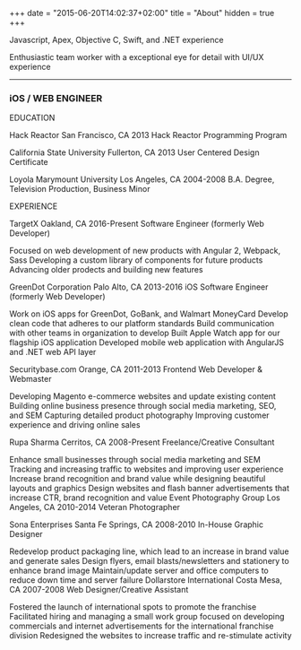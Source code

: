 +++
date = "2015-06-20T14:02:37+02:00"
title = "About"
hidden = true
+++

Javascript, Apex, Objective C, Swift, and .NET experience

Enthusiastic team worker with a exceptional eye for detail with UI/UX experience

***

### iOS / WEB ENGINEER

EDUCATION 

Hack Reactor San Francisco, CA 2013
Hack Reactor Programming Program

California State University Fullerton, CA 2013
User Centered Design Certificate

Loyola Marymount University Los Angeles, CA 2004-2008
B.A. Degree, Television Production, Business Minor

EXPERIENCE 

TargetX Oakland, CA 2016-Present
Software Engineer (formerly Web Developer)

Focused on web development of new products with Angular 2, Webpack, Sass
Developing a custom library of components for future products
Advancing older prodects and building new features

GreenDot Corporation Palo Alto, CA 2013-2016
iOS Software Engineer (formerly Web Developer)

Work on iOS apps for GreenDot, GoBank, and Walmart MoneyCard
Develop clean code that adheres to our platform standards
Build communication with other teams in organization to develop
Built Apple Watch app for our flagship iOS application Developed mobile web application with AngularJS and .NET web API layer

Securitybase.com Orange, CA 2011-2013
Frontend Web Developer & Webmaster

Developing Magento e-commerce websites and update existing content
Building online business presence through social media marketing, SEO, and SEM
Capturing detailed product photography
Improving customer experience and driving online sales

Rupa Sharma Cerritos, CA 2008-Present
Freelance/Creative Consultant

Enhance small businesses through social media marketing and SEM
Tracking and increasing traffic to websites and improving user experience
Increase brand recognition and brand value while designing beautiful layouts and graphics
Design websites and flash banner advertisements that increase CTR, brand recognition and value
Event Photography Group Los Angeles, CA 2010-2014
Veteran Photographer

Sona Enterprises Santa Fe Springs, CA 2008-2010
In-House Graphic Designer

Redevelop product packaging line, which lead to an increase in brand value and generate sales
Design flyers, email blasts/newsletters and stationery to enhance brand image
Maintain/update server and office computers to reduce down time and server failure
Dollarstore International Costa Mesa, CA 2007-2008
Web Designer/Creative Assistant

Fostered the launch of international spots to promote the franchise
Facilitated hiring and managing a small work group focused on developing commercials and internet advertisements for the international franchise division
Redesigned the websites to increase traffic and re-stimulate activity